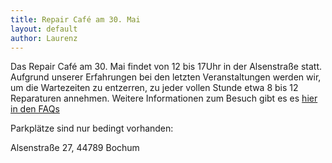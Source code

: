 ```yaml
---
title: Repair Café am 30. Mai
layout: default
author: Laurenz
---
```

Das Repair Café am 30. Mai findet von 12 bis 17Uhr in der Alsenstraße statt.
Aufgrund unserer Erfahrungen bei den letzten Veranstaltungen werden wir, um die Wartezeiten zu entzerren, zu jeder vollen Stunde etwa 8 bis 12 Reparaturen annehmen.
Weitere Informationen zum Besuch gibt es
es <a href="http://repaircafe-bochum.de/faq.html">hier in den FAQs</a>

Parkplätze sind nur bedingt vorhanden:

Alsenstraße 27,
44789 Bochum
